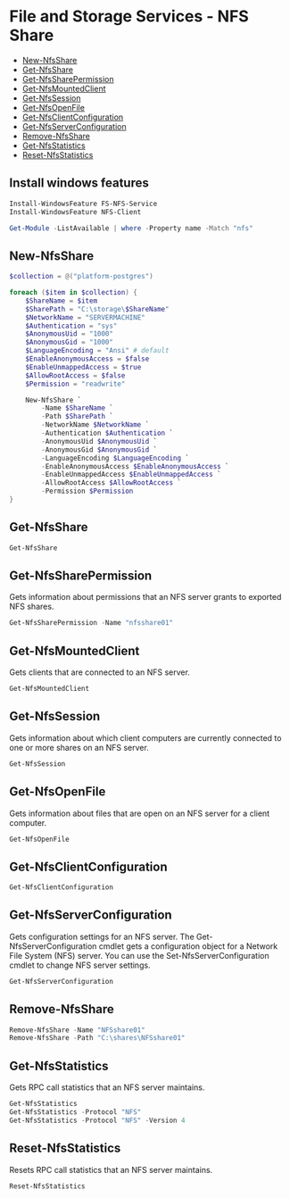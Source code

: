 # File and Storage Services - NFS Share

- [New-NfsShare](https://docs.microsoft.com/en-us/powershell/module/nfs/new-nfsshare)
- [Get-NfsShare](https://docs.microsoft.com/en-us/powershell/module/nfs/Get-NfsShare)
- [Get-NfsSharePermission](https://docs.microsoft.com/en-us/powershell/module/nfs/Get-NfsSharePermission)
- [Get-NfsMountedClient](https://docs.microsoft.com/en-us/powershell/module/nfs/Get-NfsMountedClient)
- [Get-NfsSession](https://docs.microsoft.com/en-us/powershell/module/nfs/Get-NfsSession)
- [Get-NfsOpenFile](https://docs.microsoft.com/en-us/powershell/module/nfs/Get-NfsOpenFile)
- [Get-NfsClientConfiguration](https://docs.microsoft.com/en-us/powershell/module/nfs/Get-NfsClientConfiguration)
- [Get-NfsServerConfiguration](https://docs.microsoft.com/en-us/powershell/module/nfs/Get-NfsServerConfiguration)
- [Remove-NfsShare](https://docs.microsoft.com/en-us/powershell/module/nfs/Remove-NfsShare)
- [Get-NfsStatistics](https://docs.microsoft.com/en-us/powershell/module/nfs/Get-NfsStatistics)
- [Reset-NfsStatistics](https://docs.microsoft.com/en-us/powershell/module/nfs/Reset-NfsStatistics)

## Install windows features

```powershell
Install-WindowsFeature FS-NFS-Service
Install-WindowsFeature NFS-Client

Get-Module -ListAvailable | where -Property name -Match "nfs"
```

## New-NfsShare

```powershell
$collection = @("platform-postgres")

foreach ($item in $collection) {
    $ShareName = $item
    $SharePath = "C:\storage\$ShareName"
    $NetworkName = "SERVERMACHINE"
    $Authentication = "sys"
    $AnonymousUid = "1000"
    $AnonymousGid = "1000"
    $LanguageEncoding = "Ansi" # default
    $EnableAnonymousAccess = $false
    $EnableUnmappedAccess = $true
    $AllowRootAccess = $false
    $Permission = "readwrite"

    New-NfsShare `
        -Name $ShareName `
        -Path $SharePath `
        -NetworkName $NetworkName `
        -Authentication $Authentication `
        -AnonymousUid $AnonymousUid `
        -AnonymousGid $AnonymousGid `
        -LanguageEncoding $LanguageEncoding `
        -EnableAnonymousAccess $EnableAnonymousAccess `
        -EnableUnmappedAccess $EnableUnmappedAccess `
        -AllowRootAccess $AllowRootAccess `
        -Permission $Permission
}
```

## Get-NfsShare

```powershell
Get-NfsShare
```

## Get-NfsSharePermission

Gets information about permissions that an NFS server grants to exported NFS shares.

```powershell
Get-NfsSharePermission -Name "nfsshare01"
```

## Get-NfsMountedClient

Gets clients that are connected to an NFS server.

```powershell
Get-NfsMountedClient
```

## Get-NfsSession

Gets information about which client computers are currently connected to one or more shares on an NFS server.

```powershell
Get-NfsSession
```

## Get-NfsOpenFile

Gets information about files that are open on an NFS server for a client computer.

```powershell
Get-NfsOpenFile
```

## Get-NfsClientConfiguration

```powershell
Get-NfsClientConfiguration
```

## Get-NfsServerConfiguration

Gets configuration settings for an NFS server. The Get-NfsServerConfiguration cmdlet gets a configuration object for a Network File System (NFS) server. You can use the Set-NfsServerConfiguration cmdlet to change NFS server settings.

```powershell
Get-NfsServerConfiguration
```

## Remove-NfsShare

```powershell
Remove-NfsShare -Name "NFSshare01"
Remove-NfsShare -Path "C:\shares\NFSshare01"
```

## Get-NfsStatistics

Gets RPC call statistics that an NFS server maintains.

```powershell
Get-NfsStatistics
Get-NfsStatistics -Protocol "NFS"
Get-NfsStatistics -Protocol "NFS" -Version 4
```

## Reset-NfsStatistics

Resets RPC call statistics that an NFS server maintains.

```powershell
Reset-NfsStatistics
```
